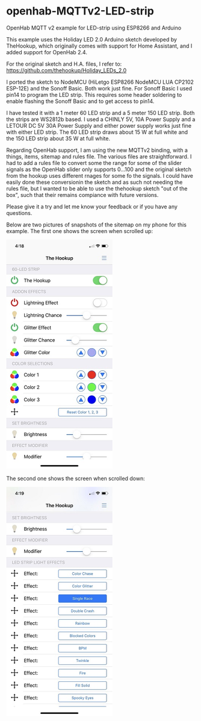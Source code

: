 # openhab-MQTTv2-LED-strip

OpenHab MQTT v2 example for LED-strip using ESP8266 and Arduino 

This example uses the Holiday LED 2.0 Arduino sketch developed by TheHookup, which originally comes with support for Home Assistant, and I added support for OpenHab 2.4. 

For the original sketch and H.A. files, I refer to:
https://github.com/thehookup/Holiday_LEDs_2.0

I ported the sketch to NodeMCU (HiLetgo ESP8266 NodeMCU LUA CP2102 ESP-12E) and the Sonoff Basic. Both work just fine. For Sonoff Basic I used pin14 to program the LED strip. This requires some header soldering to enable flashing the Sonoff Basic and to get access to pin14.

I have tested it with a 1 meter 60 LED strip and a 5 meter 150 LED strip. Both the strips are WS2812b based. I used a CHINLY 5V, 10A Power Supply and a LETOUR DC 5V 30A Power Supply and either power supply works just fine with either LED strip. The 60 LED strip draws about 15 W at full white and the 150 LED strip about 35 W at full white.

Regarding OpenHab support, I am using the new MQTTv2 binding, with a things, items, sitemap and rules file. The various files are straightforward. I had to add a rules file to convert some the range for some of the slider signals as the OpenHab slider only supports 0...100 and the original sketch from the hookup uses different rnages for some fo the signals. I could have easily done these conversionin the sketch and as such not needing the rules file, but I wanted to be able to use the thehookup sketch "out of the box", such that their remains compiance with future versions.

Please give it a try and let me know your feedback or if you have any questions.

Below are two pictures of snapshots of the sitemap on my phone for this example. The first one shows the screen when scrolled up:

![Scrolled Up](scrolledUpSmall.jpg)

The second one shows the screen when scrolled down:

![Scrolled Down](scrolledDownSmall.jpg)

